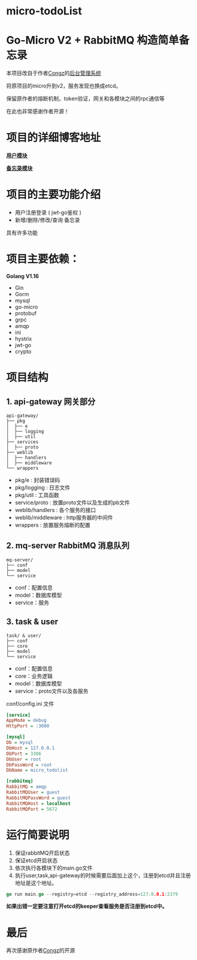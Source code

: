 # micro-todoList
# Go-Micro V2 + RabbitMQ 构造简单备忘录

本项目改自于作者[Congz](https://github.com/congz666)的[后台管理系统](https://github.com/congz666/backstage-go)

将原项目的micro升到v2，服务发现也换成etcd。

保留原作者的熔断机制，token验证，网关和各模块之间的rpc通信等

在此也非常感谢作者开源！

# 项目的详细博客地址

**[用户模块](https://blog.csdn.net/weixin_45304503/article/details/122286980)**

**[备忘录模块](https://blog.csdn.net/weixin_45304503/article/details/122301707)**

# 项目的主要功能介绍

- 用户注册登录 ( jwt-go鉴权 )
- 新增/删除/修改/查询 备忘录

具有许多功能

# 项目主要依赖：

**Golang V1.16**

- Gin
- Gorm
- mysql
- go-micro
- protobuf
- grpc
- amqp
- ini
- hystrix
- jwt-go
- crypto

# 项目结构

## 1. api-gateway 网关部分

```
api-gateway/
├── pkg
│  ├── e
│  ├── logging
│  ├── util
├── services
│  ├── proto
├── weblib
│  ├── handlers
│  ├── middleware
└── wrappers
```
- pkg/e : 封装错误码
- pkg/logging : 日志文件
- pkg/util : 工具函数
- service/proto : 放置proto文件以及生成的pb文件
- weblib/handlers : 各个服务的接口
- weblib/middleware : http服务器的中间件
- wrappers : 放置服务熔断的配置

## 2. mq-server RabbitMQ 消息队列

```
mq-server/
├── conf
├── model
└── service
```

- conf：配置信息
- model：数据库模型
- service：服务

## 3. task & user

```
task/ & user/
├── conf
├── core
├── model
└── service
```

- conf：配置信息
- core：业务逻辑
- model：数据库模型
- service：proto文件以及各服务

conf/config.ini 文件
```ini
[service]
AppMode = debug
HttpPort = :3000

[mysql]
Db = mysql
DbHost = 127.0.0.1
DbPort = 3306
DbUser = root
DbPassWord = root
DbName = micro_todolist

[rabbitmq]
RabbitMQ = amqp
RabbitMQUser = guest
RabbitMQPassWord = guest
RabbitMQHost = localhost
RabbitMQPort = 5672
```

# 运行简要说明
1. 保证rabbitMQ开启状态
2. 保证etcd开启状态
3. 依次执行各模块下的main.go文件
4. 执行user,task,api-gateway的时候需要后面加上这个，注册到etcd并且注册地址是这个地址。
```go
go run main.go --registry=etcd --registry_address=127.0.0.1:2379
```

**如果出错一定要注意打开etcd的keeper查看服务是否注册到etcd中。**


# 最后

再次感谢原作者[Congz](https://github.com/congz666)的开源




